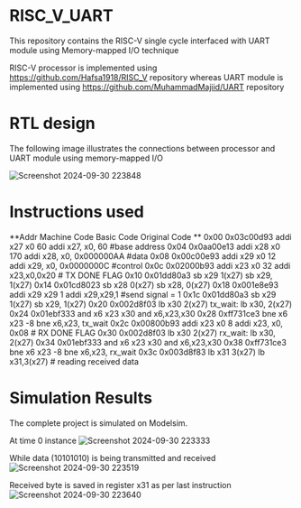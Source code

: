 # RISC_V_UART

This repository contains the RISC-V single cycle interfaced with UART module using Memory-mapped I/O technique

RISC-V processor is implemented using https://github.com/Hafsa1918/RISC_V repository whereas UART module is implemented using https://github.com/MuhammadMajiid/UART repository

# RTL design
The following image illustrates the connections between processor and UART module using memory-mapped I/O

![Screenshot 2024-09-30 223848](https://github.com/user-attachments/assets/ca77b327-3606-41c0-a90a-f7bb4cae76b1)


# Instructions used

**Addr	Machine Code	Basic Code	Original Code	**
0x00	  0x03c00d93	  addi x27 x0 60	  addi x27, x0, 60 #base address
0x04	  0x0aa00e13	  addi x28 x0 170	  addi x28, x0, 0x000000AA #data
0x08	  0x00c00e93	  addi x29 x0 12	  addi x29, x0, 0x0000000C #control
0x0c	  0x02000b93	  addi x23 x0 32	  addi x23,x0,0x20 # TX DONE FLAG
0x10	  0x01dd80a3	  sb x29 1(x27)	    sb x29, 1(x27)
0x14	  0x01cd8023	  sb x28 0(x27)	    sb x28, 0(x27)
0x18	  0x001e8e93	  addi x29 x29 1	  addi x29,x29,1  #send signal = 1
0x1c	  0x01dd80a3	  sb x29 1(x27)	    sb x29, 1(x27)
0x20	  0x002d8f03	  lb x30 2(x27)	    tx_wait: lb x30, 2(x27)
0x24	  0x01ebf333	  and x6 x23 x30	  and x6,x23,x30
0x28	  0xff731ce3	  bne x6 x23 -8	    bne x6,x23, tx_wait
0x2c	  0x00800b93	  addi x23 x0 8	    addi x23, x0, 0x08 # RX DONE FLAG
0x30	  0x002d8f03	  lb x30 2(x27)	    rx_wait: lb x30, 2(x27)
0x34	  0x01ebf333	  and x6 x23 x30	  and x6,x23,x30
0x38	  0xff731ce3	  bne x6 x23 -8	    bne x6,x23, rx_wait
0x3c	  0x003d8f83	  lb x31 3(x27)	    lb x31,3(x27) # reading received data

# Simulation Results

The complete project is simulated on Modelsim.

At time 0 instance
![Screenshot 2024-09-30 223333](https://github.com/user-attachments/assets/5d7ebabd-8f1f-4f23-ac17-d698ce60b076)


While data (10101010) is being transmitted and received
![Screenshot 2024-09-30 223519](https://github.com/user-attachments/assets/3838ec3c-cb2f-4f37-a10a-b2978b1e9aef)


Received byte is saved in register x31 as per last instruction
![Screenshot 2024-09-30 223640](https://github.com/user-attachments/assets/1986dcc8-0e8d-4ca6-a6ac-c7c00911a119)


